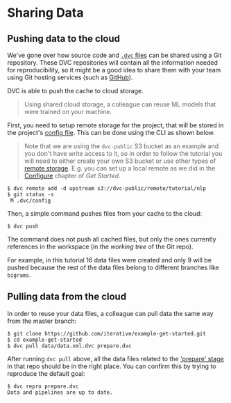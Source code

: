 # Sharing Data

## Pushing data to the cloud

We've gone over how source code and
[`.dvc` files](/doc/user-guide/dvc-file-format) can be shared using a Git
repository. These <abbr>DVC repositories</abbr> will contain all the information
needed for reproducibility, so it might be a good idea to share them with your
team using Git hosting services (such as [GitHub](https://github.com/)).

DVC is able to push the <abbr>cache</abbr> to cloud storage.

> Using shared cloud storage, a colleague can reuse ML models that were trained
> on your machine.

First, you need to setup remote storage for the <abbr>project</abbr>, that will
be stored in the project's
[config file](https://dvc.org/doc/user-guide/dvc-files-and-directories). This
can be done using the CLI as shown below.

> Note that we are using the `dvc-public` S3 bucket as an example and you don't
> have write access to it, so in order to follow the tutorial you will need to
> either create your own S3 bucket or use other types of
> [remote storage](/doc/command-reference/remote). E.g. you can set up a local
> remote as we did in the [Configure](/doc/tutorials/get-started/configure)
> chapter of _Get Started_.

```dvc
$ dvc remote add -d upstream s3://dvc-public/remote/tutorial/nlp
$ git status -s
 M .dvc/config
```

Then, a simple command pushes files from your cache to the cloud:

```dvc
$ dvc push
```

The command does not push all cached files, but only the ones currently
references in the <abbr>workspace</abbr> (in the _working tree_ of the Git
repo).

For example, in this tutorial 16 data files were created and only 9 will be
pushed because the rest of the data files belong to different branches like
`bigrams`.

## Pulling data from the cloud

In order to reuse your data files, a colleague can pull data the same way from
the master branch:

```dvc
$ git clone https://github.com/iterative/example-get-started.git
$ cd example-get-started
$ dvc pull data/data.xml.dvc prepare.dvc
```

After running `dvc pull` above, all the data files related to the
['prepare' stage](https://github.com/iterative/example-get-started/blob/master/prepare.dvc)
in that repo should be in the right place. You can confirm this by trying to
reproduce the default goal:

```dvc
$ dvc repro prepare.dvc
Data and pipelines are up to date.
```
